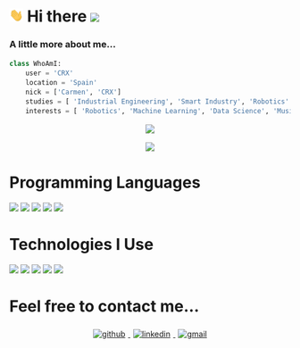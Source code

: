 # <img src="https://raw.githubusercontent.com/ABSphreak/ABSphreak/master/gifs/Hi.gif" width="25px"> Hi there ![](https://komarev.com/ghpvc/?username=crxcrm&color=blueviolet)


### A little more about me...

```python
class WhoAmI:
 	user = 'CRX'
	location = 'Spain'
	nick = ['Carmen', 'CRX']
	studies = [ 'Industrial Engineering', 'Smart Industry', 'Robotics' ]
	interests = [ 'Robotics', 'Machine Learning', 'Data Science', 'Music']
```
<a href="https://github.com/anuraghazra/languages_show">
<p align="center">
  <img align="center" src="https://github-readme-stats.vercel.app/api/?username=crxcrm&langs_count=6&count_private=true&theme=midnight-purple" />
</a>

<a href="https://github.com/anuraghazra/languages_show">
<p align="center">
  <img align="center" src="https://github-readme-stats.vercel.app/api/top-langs/?username=crxcrm&langs_count=6&count_private=true&theme=midnight-purple" />
</a>

# Programming Languages
<img src = 'https://github.com/crxcrm/languages_show/blob/50a6a56212ba915e46e4d8ad1e554f28acb8680f/fotos/C.png' width='30'/> <img src = 'https://github.com/crxcrm/languages_show/blob/50a6a56212ba915e46e4d8ad1e554f28acb8680f/fotos/Cpp.png' width='30'/> <img src = 'https://github.com/crxcrm/languages_show/blob/50a6a56212ba915e46e4d8ad1e554f28acb8680f/fotos/python.png' height='30'/>  <img src = 'https://github.com/crxcrm/languages_show/blob/50a6a56212ba915e46e4d8ad1e554f28acb8680f/fotos/mysql.png' height='30'/> <img src = 'https://github.com/crxcrm/languages_show/blob/50a6a56212ba915e46e4d8ad1e554f28acb8680f/fotos/R.png' height='30'/> 
 
 # Technologies I Use
 <img src = 'https://github.com/crxcrm/languages_show/blob/6f0f5dff36e073b31b1c5ed342ffac5cbcb38368/fotos/datagrip.png' width='30'/>  <img src = 'https://github.com/crxcrm/languages_show/blob/6f0f5dff36e073b31b1c5ed342ffac5cbcb38368/fotos/jupyter.png' height='30'/> <img src = 'https://github.com/crxcrm/languages_show/blob/6f0f5dff36e073b31b1c5ed342ffac5cbcb38368/fotos/matlab.png' height='30'/> <img src = 'https://github.com/crxcrm/languages_show/blob/6f0f5dff36e073b31b1c5ed342ffac5cbcb38368/fotos/VSC.png' height='30'/> <img src = 'https://github.com/crxcrm/languages_show/blob/6f0f5dff36e073b31b1c5ed342ffac5cbcb38368/fotos/rstudio.png' height='30'/> 
 
# Feel free to contact me...

<p align="center">
	<a href="https://github.com/crxcrm" target="_blank">
		<img alt="github" src="https://img.icons8.com/stickers/344/github.png" style="padding: 5px;" width="10%">
	</a>
	<a href="https://www.linkedin.com/in/maria-del-carmen-rubiales-mena/" target="_blank">
		<img alt="linkedin" src="https://img.icons8.com/stickers/344/linkedin.png" style="padding: 5px;" width="10%">
	</a>
	<a href="mailto:carmenrubialesmena@gmail.com" target="_blank">
		<img alt="gmail" src="https://img.icons8.com/stickers/344/gmail-login.png" style="padding: 5px;" width="10%">
	</a>
</p>

